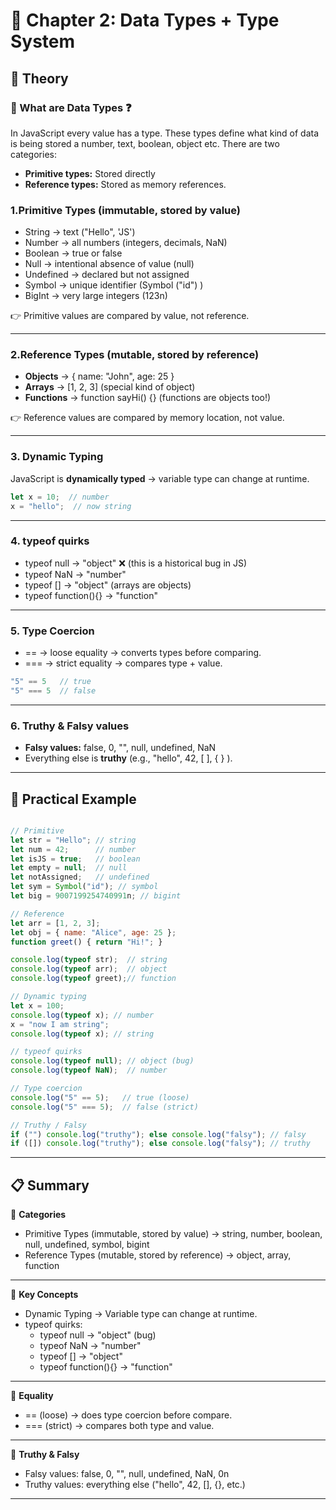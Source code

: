 # 🎯 Chapter 2: Data Types + Type System
## 📖 Theory
### 📌 What are Data Types ❓
In JavaScript every value has a type.
These types define what kind of data is being stored a number, text, boolean, object etc.
There are two categories:
- **Primitive types:** Stored directly
- **Reference types:** Stored as memory references.
  
### 1.Primitive Types (immutable, stored by value)
- String → text ("Hello", 'JS')
- Number → all numbers (integers, decimals, NaN)
- Boolean → true or false
- Null → intentional absence of value (null)
- Undefined → declared but not assigned
- Symbol → unique identifier (Symbol ("id") )
- BigInt → very large integers (123n)
 
👉 Primitive values are compared by value, not reference.
<hr>

### 2.Reference Types (mutable, stored by reference)
- **Objects** → { name: "John", age: 25 }
- **Arrays** → [1, 2, 3] (special kind of object)
- **Functions** → function sayHi() {} (functions are objects too!)
  
👉 Reference values are compared by memory location, not value.
<hr>

### 3. Dynamic Typing
JavaScript is **dynamically typed** → variable type can change at runtime.
```js
let x = 10;  // number
x = "hello";  // now string
```
<hr>

### 4. typeof quirks
- typeof null → "object" ❌ (this is a historical bug in JS)
- typeof NaN → "number"
- typeof [] → "object" (arrays are objects)
- typeof function(){} → "function"
<hr>

### 5. Type Coercion
- == → loose equality → converts types before comparing.
- === → strict equality → compares type + value.
```js
"5" == 5   // true
"5" === 5  // false
```
<hr>

### 6. Truthy & Falsy values
- **Falsy values:** false, 0, "", null, undefined, NaN
- Everything else is **truthy** (e.g., "hello", 42, [ ], { } ).
<hr>

## 📝 Practical Example
```js

// Primitive
let str = "Hello"; // string
let num = 42;      // number
let isJS = true;   // boolean
let empty = null;  // null
let notAssigned;   // undefined
let sym = Symbol("id"); // symbol
let big = 9007199254740991n; // bigint

// Reference
let arr = [1, 2, 3];
let obj = { name: "Alice", age: 25 };
function greet() { return "Hi!"; }

console.log(typeof str);  // string
console.log(typeof arr);  // object
console.log(typeof greet);// function

// Dynamic typing
let x = 100;
console.log(typeof x); // number
x = "now I am string";
console.log(typeof x); // string

// typeof quirks
console.log(typeof null); // object (bug)
console.log(typeof NaN);  // number

// Type coercion
console.log("5" == 5);   // true (loose)
console.log("5" === 5);  // false (strict)

// Truthy / Falsy
if ("") console.log("truthy"); else console.log("falsy"); // falsy
if ([]) console.log("truthy"); else console.log("falsy"); // truthy

```
<hr>


## 📋 Summary

🔹 **Categories**
- Primitive Types (immutable, stored by value) → string, number, boolean, null, undefined, symbol, bigint
- Reference Types (mutable, stored by reference) → object, array, function
<hr>

🔹 **Key Concepts**
- Dynamic Typing → Variable type can change at runtime.
- typeof quirks:
  - typeof null → "object" (bug)
  - typeof NaN → "number"
  - typeof [] → "object"
  - typeof function(){} → "function"
<hr>

🔹 **Equality**
- == (loose) → does type coercion before compare.
- === (strict) → compares both type and value.
<hr>

🔹 **Truthy & Falsy**
- Falsy values: false, 0, "", null, undefined, NaN, 0n
- Truthy values: everything else ("hello", 42, [], {}, etc.)
<hr>
